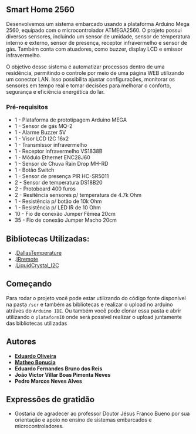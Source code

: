 ## Smart Home 2560

Desenvolvemos um sistema embarcado usando a plataforma Arduino Mega 2560, equipado com o microcontrolador ATMEGA2560. O projeto possui diversos sensores, incluindo um sensor de umidade, sensor de temperatura interno e externo, sensor de presença, receptor infravermelho e sensor de gás. Também conta com atuadores, como buzzer, display LCD e emissor infravermelho.

O objetivo desse sistema é automatizar processos dentro de uma residência, permitindo o controle por meio de uma página WEB utilizando um conector LAN. Isso possibilita ajustar configurações, monitorar os sensores em tempo real e tomar decisões para melhorar o conforto, segurança e eficiência energética do lar.

### Pré-requisitos

* 1 - Plataforma de prototipagem Arduino MEGA
* 1 - Sensor de gás MQ-2
* 1 - Alarme Buzzer 5V
* 1 - Visor LCD I2C 16x2
* 1 - Transmissor infravermelho
* 1 - Receptor infravermelho VS1838B
* 1 - Módulo Ethernet ENC28J60
* 1 - Sensor de Chuva Rain Drop MH-RD
* 1 - Botão Switch
* 1 - Sensor de presença PIR HC-SR5011
* 2 - Sensor de temperatura DS18B20
* 2 - Protoboard 400 furos
* 2 - Resitência sensores p/ temperatura de 4.7k Ohm
* 1 - Resistência p/ botão de 10k Ohm
* 1 - Resistência p/ LED IR de 10 Ohm
* 10 - Fio de conexão Jumper Fêmea 20cm
* 35 - Fio de conexão Jumper Macho 20cm


## Bibliotecas Utilizadas:

* .[DallasTemperature](https://www.milesburton.com/Dallas_Temperature_Control_Library)
* .[IRremote](https://github.com/Arduino-IRremote/Arduino-IRremote?utm_source=platformio&utm_medium=piohome)
* .[LiquidCrystal_I2C](https://github.com/johnrickman/LiquidCrystal_I2C?utm_source=platformio&utm_medium=piohome)

## Começando
Para rodar o projeto você pode estar utilizando do código fonte disponível na pasta `/scr` e também as bibliotecas
e realizar o upload no arduino atráves do `Arduino IDE`. Ou também você pode clonar essa pasta e abrir utilizando o `plataformIO` onde será possível realizar o upload juntamente das bibliotecas utilizadas

## Autores
* **[Eduardo Oliveira](https://github.com/duardoliveiras)**
* **[Matheo Bonucia](https://github.com/tanakagl)**
* **Eduardo Fernandes Bruno dos Reis**
* **João Victor Villar Boas Pimenta Neves**
* **Pedro Marcos Neves Alves**


## Expressões de gratidão

* Gostaria de agradecer ao professor Doutor Jésus Franco Bueno por sua orientação e apoio no ensino de sistemas embarcados e microcontroladores.
